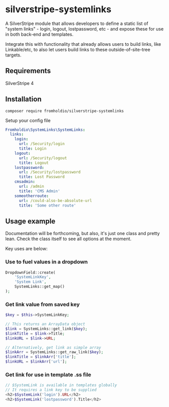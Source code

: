 # silverstripe-systemlinks

A SilverStripe module that allows developers to define a static list of "system links" - login, logout, lostpassword, etc - and expose these for use in both back-end and templates.

Integrate this with functionality that already allows users to build links, like Linkable/etc, to also let users build links to these outside-of-site-tree targets.

## Requirements

SilverStripe 4

## Installation

`composer require fromholdio/silverstripe-systemlinks`

Setup your config file

```yml
Fromholdio\SystemLinks\SystemLinks:
  links:
    login:
      url: /Security/login
      title: Login
    logout:
      url: /Security/logout
      title: Logout
    lostpassword:
      url: /Security/lostpassword
      title: Lost Password
    cmsadmin:
      url: /admin
      title: 'CMS Admin'
    someotherroute:
      url: /could-also-be-absolute-url
      title: 'Some other route'
```

## Usage example

Documentation will be forthcoming, but also, it's just one class and pretty lean. Check the class itself to see all options at the moment.

Key uses are below:

### Use to fuel values in a dropdown

```php
DropdownField::create(
    'SystemLinkKey',
    'System Link',
    SystemLinks::get_map()
);
```

### Get link value from saved key

```php
$key = $this->SystemLinkKey;

// This returns an ArrayData object
$link = SystemLinks::get_link($key);  
$linkTitle = $link->Title;
$linkURL = $link->URL;

// Alternatively, get link as simple array
$linkArr = SystemLinks::get_raw_link($key);
$linkTitle = $linkArr['title'];
$linkURL = $linkArr['url'];
```

### Get link for use in template .ss file

```php
// $SystemLink is available in templates globally
// It requires a link key to be supplied
<h2>$SystemLink('login').URL</h2>
<h2>$SystemLink('lostpassword').Title</h2>
```
